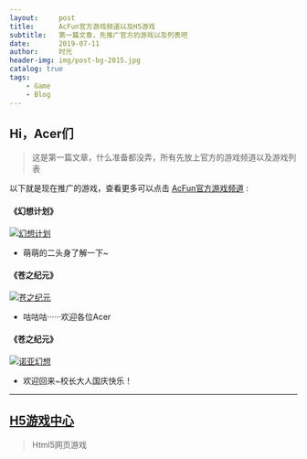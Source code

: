 ```yaml
---
layout:     post
title:      AcFun官方游戏频道以及H5游戏
subtitle:   第一篇文章，先推广官方的游戏以及列表吧
date:       2019-07-11
author:     时光
header-img: img/post-bg-2015.jpg
catalog: true
tags:
    - Game
    - Blog
---
```


## Hi，Acer们
>这是第一篇文章，什么准备都没弄，所有先放上官方的游戏频道以及游戏列表

以下就是现在推广的游戏，查看更多可以点击 <a href="http://game.acfun.cn/" target="_blank">AcFun官方游戏频道</a> : 

#### 《幻想计划》
<a href="http://www.acfun.cn/sp/heartsrecollectionDL" target="_blank">![](http://imgs.aixifan.com/cms/2018_07_12/1531379746404.jpg "幻想计划")</a>
* 萌萌的二头身了解一下~
    
#### 《苍之纪元》
<a href="http://www.acfun.cn/sp/czjy" target="_blank">![](http://imgs.aixifan.com/cms/2018_03_28/1522227900919.jpg "苍之纪元")</a>
* 咕咕咕······欢迎各位Acer
    
#### 《苍之纪元》
<a href="http://www.acfun.cn/sp/noahFantasy" target="_blank">![](http://imgs.aixifan.com/cms/2018_03_28/1522227900919.jpg "诺亚幻想")</a>
* 欢迎回来~校长大人国庆快乐！
    
    
----------------------------------------------------------------

## <a href="http://game.acfun.cn/h5game/" target="_blank">H5游戏中心</a>
>Html5网页游戏
